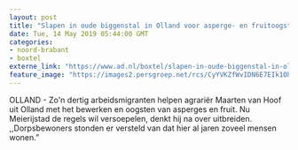 ```yaml
---
layout: post
title: "Slapen in oude biggenstal in Olland voor asperge- en fruitoogst"
date: Tue, 14 May 2019 05:44:00 GMT
categories: 
- noord-brabant 
- boxtel 
externe_link: "https://www.ad.nl/boxtel/slapen-in-oude-biggenstal-in-olland-voor-asperge-en-fruitoogst~ade38488/"
feature_image: "https://images2.persgroep.net/rcs/CyYVKZfWvIDN6E7EIk1OhDxwfSE/diocontent/148240337/_fitwidth/400/?appId=21791a8992982cd8da851550a453bd7f&quality=0.7"
---
```


OLLAND - Zo'n dertig arbeidsmigranten helpen agrariër Maarten van Hoof uit Olland met het bewerken en oogsten van asperges en fruit. Nu Meierijstad de regels wil versoepelen, denkt hij na over uitbreiden. ,,Dorpsbewoners stonden er versteld van dat hier al jaren zoveel mensen wonen.”
